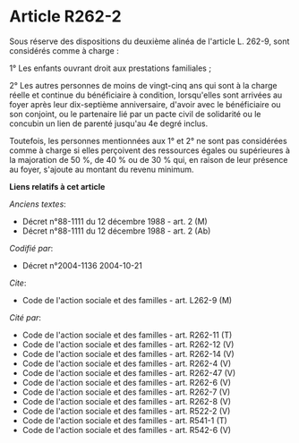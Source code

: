# Article R262-2

Sous réserve des dispositions du deuxième alinéa de l'article L. 262-9, sont considérés comme à charge :

1° Les enfants ouvrant droit aux prestations familiales ;

2° Les autres personnes de moins de vingt-cinq ans qui sont à la charge réelle et continue du bénéficiaire à condition,
lorsqu'elles sont arrivées au foyer après leur dix-septième anniversaire, d'avoir avec le bénéficiaire ou son conjoint, ou le
partenaire lié par un pacte civil de solidarité ou le concubin un lien de parenté jusqu'au 4e degré inclus.

Toutefois, les personnes mentionnées aux 1° et 2° ne sont pas considérées comme à charge si elles perçoivent des ressources
égales ou supérieures à la majoration de 50 %, de 40 % ou de 30 % qui, en raison de leur présence au foyer, s'ajoute au
montant du revenu minimum.

**Liens relatifs à cet article**

_Anciens textes_:

  - Décret n°88-1111 du 12 décembre 1988 - art. 2 (M)
  - Décret n°88-1111 du 12 décembre 1988 - art. 2 (Ab)

_Codifié par_:

  - Décret n°2004-1136 2004-10-21

_Cite_:

  - Code de l'action sociale et des familles - art. L262-9 (M)

_Cité par_:

  - Code de l'action sociale et des familles - art. R262-11 (T)
  - Code de l'action sociale et des familles - art. R262-12 (V)
  - Code de l'action sociale et des familles - art. R262-14 (V)
  - Code de l'action sociale et des familles - art. R262-4 (V)
  - Code de l'action sociale et des familles - art. R262-47 (V)
  - Code de l'action sociale et des familles - art. R262-6 (V)
  - Code de l'action sociale et des familles - art. R262-7 (V)
  - Code de l'action sociale et des familles - art. R262-8 (V)
  - Code de l'action sociale et des familles - art. R522-2 (V)
  - Code de l'action sociale et des familles - art. R541-1 (T)
  - Code de l'action sociale et des familles - art. R542-6 (V)
